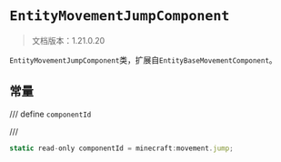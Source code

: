# `EntityMovementJumpComponent`

> 文档版本：1.21.0.20

`EntityMovementJumpComponent`类，扩展自`EntityBaseMovementComponent`。

## 常量

/// define
`componentId`


///

```js
static read-only componentId = minecraft:movement.jump;
```

